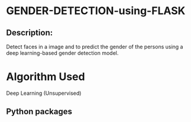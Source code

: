 # GENDER-DETECTION-using-FLASK
## Description:
Detect faces in a image and to predict the gender of the persons using a deep learning-based gender detection model.
# Algorithm Used
Deep Learning (Unsupervised)
## Python packages
